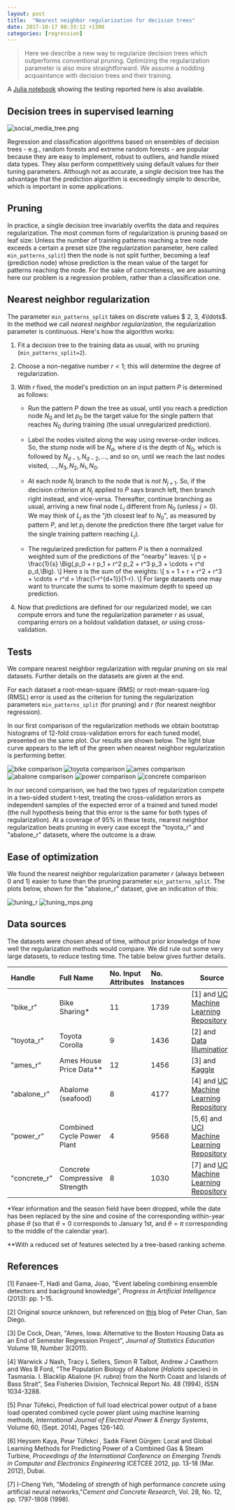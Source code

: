 ```yaml
---
layout: post
title:  "Nearest neighbor regularization for decision trees"
date: 2017-10-17 08:33:12 +1300
categories: [regression]
---
```


> Here we describe a new way to regularize decision trees which
> outperforms conventional pruning. Optimizing the regularization
> parameter is also more straightforward. We
> assume a nodding acquaintance with decision trees and their
> training.

A [Julia notebook](http://nbviewer.jupyter.org/github/ablaom/NearestNeighborTreeRegressors/blob/master/compare_regularizers.ipynb) showing the testing reported here is also available.  

## Decision trees in supervised learning

![social_media_tree.png]({{base.url}}/assets/social_media_tree.png)

Regression and classification
algorithms based on ensembles of decision trees - e.g., random forests
and extreme random forests - are popular because they are easy to
implement, robust to outliers, and handle mixed data types. They also
perform competitively using default values for their tuning
parameters. Although not as accurate, a *single* decision tree has the
advantage that the prediction algorithm is exceedingly simple to
describe, which is important in some applications.

## Pruning
In practice, a single decision tree invariably overfits the
data and requires regularization. The most common form of
regularization is pruning based on leaf size: Unless the number of
training patterns reaching a tree node exceeds a certain a preset size
(the regularization parameter, here called `min_patterns_split`) then
the node is not split further, becoming a leaf (prediction node) whose
prediction is the mean value of the target for patterns reaching the
node. For the sake of concreteness, we are assuming here our problem is a
regression problem, rather than a classification one.

## Nearest neighbor regularization
The parameter `min_patterns_split` takes on discrete
values $ 2, 3, 4\ldots$. In the method we call *nearest neighbor
regularization*, the regularization parameter is continuous. Here's how
the algorithm works:

1. Fit a decision tree to the training data as usual, with no pruning
(`min_patterns_split=2`).

2. Choose a non-negative number $r<1$; this will determine the
degree of regularization.

3. With $r$ fixed, the  model's prediction on an input pattern $P$ is
determined as follows:

    - Run the pattern $P$ down the tree as usual, until you reach
      a  prediction node $N_0$ and let $p_0$ be the
      target value for the single pattern that reaches $N_0$
      during training (the usual unregularized prediction).

    - Label the nodes visited along the way using reverse-order
      indices. So, the stump node will be $N_d$, where $d$ is
      the depth of $N_0$, which is followed by $N_{d-1},
      N_{d-2},\ldots,$ and so on, until we reach the last nodes
      visited, $\ldots, N_3,N_2,N_1,N_0$.

   - At each node $N_j$ branch to the node that is *not*
     $N_{j+1}$. So, if the decision criterion at $N_j$ applied to $P$
     says branch left, then branch right instead, and vice-versa. Thereafter,
     continue branching as usual, arriving a new final node
     $L_j$ different from $N_0$ (unless $j=0$). We may think of $L_j$ as
     the "$j$th closest leaf to $N_0$", as measured by pattern
     $P$, and let $p_j$ denote the prediction there (the
     target value for  the single training pattern reaching $L_j$).

    - The regularized prediction for pattern $P$ is then a normalized weighted
    sum of the predictions of  the "nearby" leaves:
    \\[
      p = \frac{1}{s} \Big(\,p_0 +  r p_1 + r^2 p_2 + r^3 p_3 + \cdots + r^d p_d\,\Big).
    \\]
    Here $s$ is the sum of the weights:
    \\[
       s = 1 + r + r^2 + r^3 + \cdots + r^d = \frac{1-r^{d+1}}{1-r}.
    \\]
    For large datasets one may want to truncate the sums to some
    maximum depth to speed up prediction.

4. Now that predictions are defined for our regularized model, we can compute
    errors and tune the regularization parameter $r$ as usual,
    comparing errors on a holdout validation dataset, or using
    cross-validation.

## Tests
We compare nearest neighbor regularization with regular pruning on
six real datasets. Further details
on the datasets are given at the end.

For each dataset a root-mean-square (RMS) or root-mean-square-log
(RMSL) error is used as the criterion for tuning the regularization
parameters `min_patterns_split` (for pruning) and $r$ (for nearest
neighbor regression). 

In our first comparison of the regularization methods
we obtain bootstrap histograms of 12-fold cross-validation errors
for each tuned model, presented on the same plot.  Our results are shown
below. The light blue curve appears to the left of the green when nearest neighbor regularization is performing better.

![bike comparison]({{base.url}}/assets/bike_r.png)
![toyota comparison]({{base.url}}/assets/toyota_r.png) 
![ames comparison]({{base.url}}/assets/ames_r.png)
![abalone comparison]({{base.url}}/assets/abalone_r.png)
![power comparison]({{base.url}}/assets/power_r.png)
![concrete comparison]({{base.url}}/assets/concrete_r.png)

In our second comparison, we had the two types of regularization
compete in a two-sided student t-test, treating the cross-validation
errors as independent samples of the expected error of a trained and
tuned model (the null hypothesis being that this error is the same for
both types of regularization). At a coverage of 95% in these tests,
nearest neighbor regularization beats pruning in every case except the
"toyota_r" and "abalone_r" datasets, where the outcome is a draw.

## Ease of optimization
We found the nearest neighbor regularization
parameter $r$ (always between 0 and 1) easier to tune than the
pruning parameter `min_patterns_split`. The plots below, shown for the
"abalone_r" dataset, give an indication of this:

![tuning_r]({{base.url}}/assets/tuning_r.png)
![tuning_mps.png]({{base.url}}/assets/tuning_mps.png)

## Data sources
The datasets were chosen ahead of time, without prior
knowledge of how well the regularization methods would compare. We did
rule out some very large datasets, to reduce testing time. The table
below gives further details.

Handle    | Full Name                  | No. Input Attributes | No. Instances | Source
:---------|:---------------------------|:---------------------|:--------------|-------
"bike_r"  | Bike Sharing*              | 11                   | 1739          | [1] and [UCI Machine Learning Repository](https://archive.ics.uci.edu/ml/datasets/bike+sharing+dataset)
"toyota_r"| Toyota Corolla             | 9                    | 1436          | [2] and [Data Illuminations](https://github.com/datailluminations/PredictingToyotaPricesBlog)
"ames_r"  | Ames House Price Data**    | 12                   | 1456          | [3] and [Kaggle](https://www.kaggle.com/c/house-prices-advanced-regression-techniques/data)
"abalone_r"| Abalome (seafood)          | 8                    | 4177          | [4] and [UCI Machine Learning Repository](https://archive.ics.uci.edu/ml/datasets/abalone)
"power_r" | Combined Cycle Power Plant | 4                    | 9568          | [5,6] and [UCI Machine Learning Repository](https://archive.ics.uci.edu/ml/datasets/Combined+Cycle+Power+Plant)
"concrete_r"   | Concrete Compressive Strength | 8 | 1030 | [7] and [UCI Machine Learning Repository](https://archive.ics.uci.edu/ml/datasets/Concrete+Compressive+Strength)

*Year information and the season field have been dropped, while the
date has been replaced by the sine and cosine of the corresponding
within-year phase $\theta$ (so that $\theta=0$ corresponds to
January 1st, and $\theta=\pi$ corresponding to the middle of the
calendar year).

**With a reduced set of features selected by a tree-based ranking scheme.

## References

[1] Fanaee-T, Hadi and Gama, Joao, "Event labeling combining ensemble detectors and background knowledge", *Progress in Artificial Intelligence* (2013): pp. 1-15. 

[2] Original source unknown, but referenced on [this](http://www.datasciencecentral.com/profiles/blogs/predicting-car-prices-part-1-linear-regression) blog of Peter Chan, San Diego.

[3] De Cock, Dean, "Ames, Iowa: Alternative to the Boston Housing Data as an End of Semester Regression Project", *Journal of Statistics Education* Volume 19, Number 3(2011).

[4] Warwick J Nash, Tracy L Sellers, Simon R Talbot, Andrew J Cawthorn and Wes B Ford,
"The Population Biology of Abalone (_Haliotis_ species) in Tasmania. I. Blacklip Abalone (_H. rubra_) from the North Coast and Islands of Bass Strait", 
Sea Fisheries Division, Technical Report No. 48 (1994), ISSN 1034-3288.

[5] Pınar Tüfekci, Prediction of full load electrical power output of a base load operated combined cycle power plant using machine learning methods, *International Journal of Electrical Power & Energy Systems*, Volume 60, (Sept. 2014), Pages 126-140.

[6] Heysem Kaya, Pınar Tüfekci , Sadık Fikret Gürgen: Local and Global Learning Methods for Predicting Power of a Combined Gas & Steam Turbine, *Proceedings of the International Conference on Emerging Trends in Computer and Electronics Engineering* ICETCEE 2012, pp. 13-18 (Mar. 2012), Dubai.

[7] I-Cheng Yeh, "Modeling of strength of high performance concrete using artificial neural networks,"*Cement and Concrete Research*, Vol. 28, No. 12, pp. 1797-1808 (1998).
